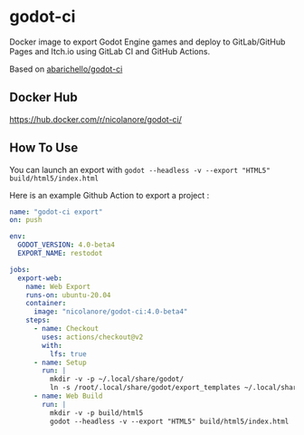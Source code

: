 # godot-ci


Docker image to export Godot Engine games and deploy to GitLab/GitHub Pages and Itch.io using GitLab CI and GitHub Actions.

Based on [abarichello/godot-ci](https://github.com/abarichello/godot-ci)

## Docker Hub

https://hub.docker.com/r/nicolanore/godot-ci/

## How To Use

You can launch an export with `godot --headless -v --export "HTML5" build/html5/index.html`

Here is an example Github Action to export a project :

```yaml
name: "godot-ci export"
on: push

env:
  GODOT_VERSION: 4.0-beta4
  EXPORT_NAME: restodot

jobs:
  export-web:
    name: Web Export
    runs-on: ubuntu-20.04
    container:
      image: "nicolanore/godot-ci:4.0-beta4"
    steps:
      - name: Checkout
        uses: actions/checkout@v2
        with:
          lfs: true
      - name: Setup
        run: |
          mkdir -v -p ~/.local/share/godot/
          ln -s /root/.local/share/godot/export_templates ~/.local/share/godot/export_templates
      - name: Web Build
        run: |
          mkdir -v -p build/html5
          godot --headless -v --export "HTML5" build/html5/index.html
```
